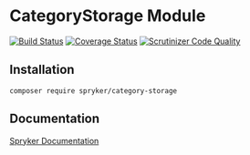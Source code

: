 # CategoryStorage Module
[![Build Status](https://travis-ci.org/spryker/CategoryStorage.svg)](https://travis-ci.org/spryker/CategoryStorage)
[![Coverage Status](https://coveralls.io/repos/github/spryker/CategoryStorage/badge.svg)](https://coveralls.io/github/spryker/CategoryStorage)
[![Scrutinizer Code Quality](https://scrutinizer-ci.com/g/spryker/CategoryStorage/badges/quality-score.png?b=master)](https://scrutinizer-ci.com/g/spryker/CategoryStorage/?branch=master)

## Installation

```
composer require spryker/category-storage
```

## Documentation

[Spryker Documentation](https://spryker.github.io)
